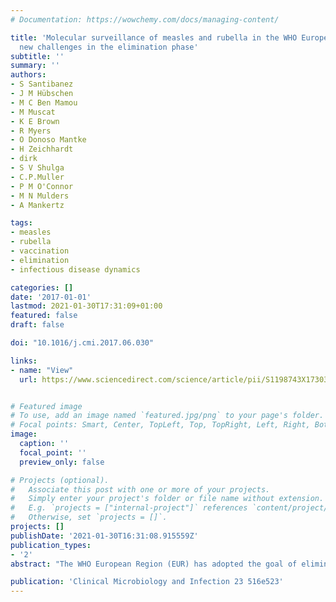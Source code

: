 ```yaml
---
# Documentation: https://wowchemy.com/docs/managing-content/

title: 'Molecular surveillance of measles and rubella in the WHO European Region:
  new challenges in the elimination phase'
subtitle: ''
summary: ''
authors:
- S Santibanez
- J M Hübschen
- M C Ben Mamou
- M Muscat
- K E Brown
- R Myers
- O Donoso Mantke
- H Zeichhardt
- dirk
- S V Shulga
- C.P.Muller
- P M O'Connor
- M N Mulders
- A Mankertz

tags:
- measles
- rubella
- vaccination
- elimination
- infectious disease dynamics

categories: []
date: '2017-01-01'
lastmod: 2021-01-30T17:31:09+01:00
featured: false
draft: false

doi: "10.1016/j.cmi.2017.06.030"

links:
- name: "View"
  url: https://www.sciencedirect.com/science/article/pii/S1198743X17303804


# Featured image
# To use, add an image named `featured.jpg/png` to your page's folder.
# Focal points: Smart, Center, TopLeft, Top, TopRight, Left, Right, BottomLeft, Bottom, BottomRight.
image:
  caption: ''
  focal_point: ''
  preview_only: false

# Projects (optional).
#   Associate this post with one or more of your projects.
#   Simply enter your project's folder or file name without extension.
#   E.g. `projects = ["internal-project"]` references `content/project/deep-learning/index.md`.
#   Otherwise, set `projects = []`.
projects: []
publishDate: '2021-01-30T16:31:08.915559Z'
publication_types:
- '2'
abstract: "The WHO European Region (EUR) has adopted the goal of eliminating measles and rubella but individual countries perform differently in achieving this goal. Measles virus spread across the EUR by mobile groups has recently led to large outbreaks in the insufficiently vaccinated resident population. As an instrument for monitoring the elimination process and verifying the interruption of endemic virus transmission, molecular surveillance has to provide valid and representative data. Irrespective of the country's specific situation, it is required to ensure the functionality of the laboratory surveillance that is supported by the WHO Global Measles and Rubella Laboratory Network."

publication: 'Clinical Microbiology and Infection 23 516e523'
---
```

